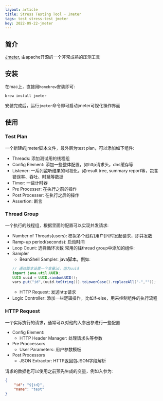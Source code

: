 ```yaml
---
layout: article
title: Stress Testing Tool - Jmeter
tags: test stress-test jmeter
key: 2022-09-22-jmeter
---
```


## 简介
[Jmeter](https://github.com/apache/jmeter), 由apache开源的一个非常成熟的压测工具

## 安装
在mac上，直接用`homebrew`安装即可:
```shell
brew install jmeter
```

安装完成后，运行`jmeter`命令即可启动jmeter可视化操作界面

## 使用
### Test Plan
一个新建的jmeter脚本文件，最外层为test plan，可以添加如下组件:
- Threads: 添加测试用的线程组
- Config Element: 添加一些整体配置，如http请求头，dns缓存等
- Listener: 一系列监听结果的可视化，如result tree, summary report等，包含错误率、吞吐、时延等数据
- Timer: 一些计时器
- Pre Processer: 在执行之前的操作
- Post Processer: 在执行之后的操作
- Assertion: 断言

### Thread Group
一个执行的线程组，根据里面的配置可以实现并发请求:
  - Number of Threads(users): 模拟多个线程(用户)同时发起请求，即并发数
  - Ramp-up period(seconds): 启动时间
  - Loop Count: 选择循环次数
常用的往thread group中添加的组件:
  - Sampler
      - BeanShell Sampler: java脚本。例如:
      ```java
      // 通过脚本设置一个变量id，值为uuid
      import java.util.UUID;
      UUID uuid = UUID.randomUUID();
      vars.put("id",(uuid.toString()).toLowerCase().replaceAll("-","")); 
      ```
      - HTTP Request: 发送http请求 
  - Logic Controller: 添加一些逻辑操作，比如if-else，用来控制组件的执行流程

### HTTP Request
一个实际执行的请求，通常可以对他的入参出参进行一些配置
  - Config Element:
      - HTTP Header Manager: 处理请求头等参数
  - Pre Proccessors
      - User Parameters: 用户参数模板
  - Post Processors
      - JSON Extractor: HTTP返回包JSON字段解析

请求的数据也可以使用之前预先生成的变量，例如入参为:
```json
{
    "id": "${id}",
    "name": "test"
}
```